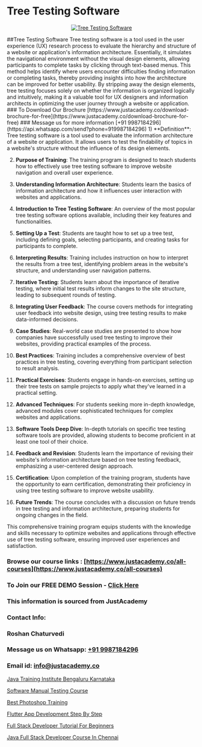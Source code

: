 # Tree Testing Software

<p align="center">
  <a href="https://justacademy.co/program-detail/software-testing">
    <img src="https://justacademy.co/storage2/program_images/1704700438.webp" alt="Tree Testing Software">
  </a>
</p>
##Tree Testing Software
Tree testing software is a tool used in the user experience (UX) research process to evaluate the hierarchy and structure of a website or application's information architecture. Essentially, it simulates the navigational environment without the visual design elements, allowing participants to complete tasks by clicking through text-based menus. This method helps identify where users encounter difficulties finding information or completing tasks, thereby providing insights into how the architecture can be improved for better usability. By stripping away the design elements, tree testing focuses solely on whether the information is organized logically and intuitively, making it a valuable tool for UX designers and information architects in optimizing the user journey through a website or application.
### To Download Our Brochure [https://www.justacademy.co/download-brochure-for-free](https://www.justacademy.co/download-brochure-for-free)
### Message us for more information [+91 9987184296](https://api.whatsapp.com/send?phone=919987184296)
1) **Definition**: Tree testing software is a tool used to evaluate the information architecture of a website or application. It allows users to test the findability of topics in a website's structure without the influence of its design elements.

2) **Purpose of Training**: The training program is designed to teach students how to effectively use tree testing software to improve website navigation and overall user experience.

3) **Understanding Information Architecture**: Students learn the basics of information architecture and how it influences user interaction with websites and applications.

4) **Introduction to Tree Testing Software**: An overview of the most popular tree testing software options available, including their key features and functionalities.

5) **Setting Up a Test**: Students are taught how to set up a tree test, including defining goals, selecting participants, and creating tasks for participants to complete.

6) **Interpreting Results**: Training includes instruction on how to interpret the results from a tree test, identifying problem areas in the website's structure, and understanding user navigation patterns.

7) **Iterative Testing**: Students learn about the importance of iterative testing, where initial test results inform changes to the site structure, leading to subsequent rounds of testing.

8) **Integrating User Feedback**: The course covers methods for integrating user feedback into website design, using tree testing results to make data-informed decisions.

9) **Case Studies**: Real-world case studies are presented to show how companies have successfully used tree testing to improve their websites, providing practical examples of the process.

10) **Best Practices**: Training includes a comprehensive overview of best practices in tree testing, covering everything from participant selection to result analysis.

11) **Practical Exercises**: Students engage in hands-on exercises, setting up their tree tests on sample projects to apply what they've learned in a practical setting.

12) **Advanced Techniques**: For students seeking more in-depth knowledge, advanced modules cover sophisticated techniques for complex websites and applications.

13) **Software Tools Deep Dive**: In-depth tutorials on specific tree testing software tools are provided, allowing students to become proficient in at least one tool of their choice.

14) **Feedback and Revision**: Students learn the importance of revising their website's information architecture based on tree testing feedback, emphasizing a user-centered design approach.

15) **Certification**: Upon completion of the training program, students have the opportunity to earn certification, demonstrating their proficiency in using tree testing software to improve website usability.

16) **Future Trends**: The course concludes with a discussion on future trends in tree testing and information architecture, preparing students for ongoing changes in the field.

This comprehensive training program equips students with the knowledge and skills necessary to optimize websites and applications through effective use of tree testing software, ensuring improved user experiences and satisfaction.

### Browse our course links : [https://www.justacademy.co/all-courses](https://www.justacademy.co/all-courses) 
### To Join our FREE DEMO Session - [Click Here](https://www.justacademy.co/register-for-course-demo)


### This information is sourced from JustAcademy
### Contact Info:
### Roshan Chaturvedi
### Message us on Whatsapp: [+91 9987184296](https://api.whatsapp.com/send?phone=919987184296)
### Email id: [info@justacademy.co](mailto:info@justacademy.co)
                
[Java Training Institute Bengaluru Karnataka](https://www.linkedin.com/pulse/java-training-institute-bengaluru-karnataka-justacademy-bay-area-vob7c?trackingId=PRD4KOmEUitmPP%2BAdh2NOw%3D%3D&lipi=urn%3Ali%3Apage%3Ad_flagship3_company_admin%3BA%2BceJxOfQEyVvKB2rfxduA%3D%3D)

[Software Manual Testing Course](https://www.linkedin.com/pulse/software-manual-testing-course-justacademy-san-jose-6syjf?trackingId=GbQjrIlj%2FcPsSWy3pTXVLw%3D%3D&lipi=urn%3Ali%3Apage%3Ad_flagship3_company_admin%3BNvzTf3fnQO%2BVBqBGA8b0%2Bw%3D%3D)

[Best Photoshop Training](https://medium.com/@roneet705/best-photoshop-training-3313e478677c)

[Flutter App Development Step By Step](https://medium.com/@justacademytraining/flutter-app-development-step-by-step-ee88fb86c350)

[Full Stack Developer Tutorial For Beginners](https://justacademyin.github.io/justacademy/full-stack-developer-tutorial-for-beginners)

[Java Full Stack Developer Course In Chennai](https://justacademyin.github.io/justacademy/java-full-stack-developer-course-in-chennai)

